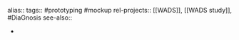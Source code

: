 alias::
tags:: #prototyping #mockup 
rel-projects:: [[WADS]], [[WADS study]], #DiaGnosis 
see-also::

-